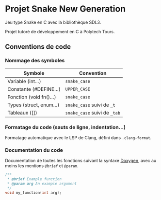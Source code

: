 # Projet Snake New Generation

Jeu type Snake en C avec la bibliothèque SDL3.

Projet tutoré de développement en C à Polytech Tours.

## Conventions de code

### Nommage des symboles

| Symbole               | Convention                   |
| --------------------- | ---------------------------- |
| Variable (int…)       | `snake_case`                 |
| Constante (#DEFINE…)  | `UPPER_CASE`                 |
| Fonction (void fn()…) | `snake_case`                 |
| Types (struct, enum…) | `snake_case` suivi de `_t`   |
| Tableaux ([])         | `snake_case` suivi de `_tab` |

### Formatage du code (sauts de ligne, indentation…)

Formatage automatique avec le LSP de Clang, défini dans `.clang-format`.

### Documentation du code

Documentation de toutes les fonctions suivant la syntaxe
[Doxygen](https://www.doxygen.nl/manual), avec au moins les mentions `@brief` et
`@param`.

```c
/**
 * @brief Example function
 * @param arg An example argument
 */
void my_function(int arg);
```
